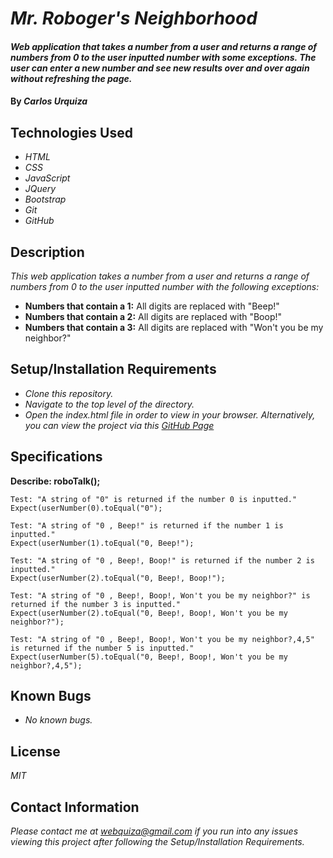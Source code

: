 # _Mr. Roboger's Neighborhood_

#### _Web application that takes a number from a user and returns a range of numbers from 0 to the user inputted number with some exceptions. The user can enter a new number and see new results over and over again without refreshing the page._

#### By _**Carlos Urquiza**_

## Technologies Used

* _HTML_
* _CSS_
* _JavaScript_
* _JQuery_
* _Bootstrap_
* _Git_
* _GitHub_

## Description

_This web application takes a number from a user and returns a range of numbers from 0 to the user inputted number with the following exceptions:_

* **Numbers that contain a 1:** All digits are replaced with "Beep!"
* **Numbers that contain a 2:** All digits are replaced with "Boop!"
* **Numbers that contain a 3:** All digits are replaced with "Won't you be my neighbor?"

## Setup/Installation Requirements

* _Clone this repository._
* _Navigate to the top level of the directory._
* _Open the index.html file in order to view in your browser. Alternatively, you can view the project via this [GitHub Page](https://github.com/webquiza/mr_robogers_neighborhood/)_

## Specifications

**Describe: roboTalk();**
```
Test: "A string of "0" is returned if the number 0 is inputted."
Expect(userNumber(0).toEqual("0");
```
```
Test: "A string of "0 , Beep!" is returned if the number 1 is inputted."
Expect(userNumber(1).toEqual("0, Beep!");
```
```
Test: "A string of "0 , Beep!, Boop!" is returned if the number 2 is inputted."
Expect(userNumber(2).toEqual("0, Beep!, Boop!");
```
```
Test: "A string of "0 , Beep!, Boop!, Won't you be my neighbor?" is returned if the number 3 is inputted."
Expect(userNumber(2).toEqual("0, Beep!, Boop!, Won't you be my neighbor?");
```
```
Test: "A string of "0 , Beep!, Boop!, Won't you be my neighbor?,4,5" is returned if the number 5 is inputted."
Expect(userNumber(5).toEqual("0, Beep!, Boop!, Won't you be my neighbor?,4,5");
```

## Known Bugs

* _No known bugs._

## License

_MIT_

## Contact Information

_Please contact me at webquiza@gmail.com if you run into any issues viewing this project after following the Setup/Installation Requirements._